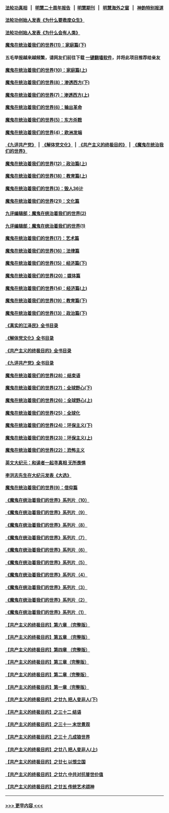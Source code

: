 #### [法轮功真相](https://github.com/gfw-breaker/truth/blob/master/README.md?t=0) &nbsp;&nbsp;|&nbsp;&nbsp; [明慧二十周年报告](https://github.com/gfw-breaker/mh-reports/blob/master/README.md?t=0) &nbsp;&nbsp;|&nbsp;&nbsp;[明慧期刊](https://github.com/gfw-breaker/mh-qikan) &nbsp;&nbsp;|&nbsp;&nbsp; [明慧海外之窗](https://github.com/gfw-breaker/mh-news/blob/master/README.md?t=0) &nbsp;&nbsp;|&nbsp;&nbsp; [神韵特别报道](https://github.com/gfw-breaker/mh-news/blob/master/shenyun.md?t=0)
#### [法轮功创始人发表《为什么要救度众生》](../pages/nsc422/n13975246.md?t=06292143) 
#### [法轮功创始人发表《为什么会有人类》](../pages/nsc422/n13912117.md?t=06292143) 
#### [魔鬼在统治着我们的世界(11)：家庭篇(下)](../pages/nsc422/n10440961.md?t=06292143) 
#### 五毛举报越来越频繁，请网友们前往下载 [一键翻墙软件](https://github.com/gfw-breaker/ssr-accounts)，并将此项目推荐给亲友
#### [魔鬼在统治着我们的世界(10)：家庭篇(上)](../pages/nsc422/n10435448.md?t=06292143) 
#### [魔鬼在统治着我们的世界(8)：渗透西方(下)](../pages/nsc422/n10429603.md?t=06292143) 
#### [魔鬼在统治着我们的世界(7)：渗透西方(上)](../pages/nsc422/n10426013.md?t=06292143) 
#### [魔鬼在统治着我们的世界(6)：输出革命](../pages/nsc422/n10421536.md?t=06292143) 
#### [魔鬼在统治着我们的世界(5)：东方杀戮](../pages/nsc422/n10417707.md?t=06292143) 
#### [魔鬼在统治着我们的世界(4)：欧洲发端](../pages/nsc422/n10414890.md?t=06292143) 
#### [《九评共产党》](https://github.com/begood0513/9ping.md/blob/master/README.md) &nbsp;|&nbsp; [《解体党文化》](../../../../jtdwh.md/blob/master/README.md)  &nbsp;|&nbsp; [《共产主义的终极目的》](../../../../gczydzjmd.md/blob/master/README.md) &nbsp;|&nbsp; [《魔鬼在统治我们的世界》](../../../../mgztzwmdsj.md/blob/master/README.md) 
#### [魔鬼在统治着我们的世界(12)：政治篇(上)](../pages/nsc422/n10444576.md?t=06292143) 
#### [魔鬼在统治着我们的世界(18)：教育篇(上)](../pages/nsc422/n10526970.md?t=06292143) 
#### [魔鬼在统治着我们的世界(3)：毁人36计](../pages/nsc422/n10411583.md?t=06292143) 
#### [魔鬼在统治着我们的世界(21)：文化篇](../pages/nsc422/n10597706.md?t=06292143) 
#### [九评编辑部：魔鬼在统治着我们的世界(2)](../pages/nsc422/n10410036.md?t=06292143) 
#### [九评编辑部：魔鬼在统治着我们的世界(1)](../pages/nsc422/n10406825.md?t=06292143) 
#### [魔鬼在统治着我们的世界(17)：艺术篇](../pages/nsc422/n10499093.md?t=06292143) 
#### [魔鬼在统治着我们的世界(16)：法律篇](../pages/nsc422/n10485969.md?t=06292143) 
#### [魔鬼在统治着我们的世界(15)：经济篇(下)](../pages/nsc422/n10469975.md?t=06292143) 
#### [魔鬼在统治着我们的世界(20)：媒体篇](../pages/nsc422/n10586579.md?t=06292143) 
#### [魔鬼在统治着我们的世界(14)：经济篇(上)](../pages/nsc422/n10457370.md?t=06292143) 
#### [魔鬼在统治着我们的世界(19)：教育篇(下)](../pages/nsc422/n10564808.md?t=06292143) 
#### [魔鬼在统治着我们的世界(13)：政治篇(下)](../pages/nsc422/n10448270.md?t=06292143) 
#### [《真实的江泽民》全书目录](../pages/nsc422/n13721399.md?t=06292143) 
#### [《解体党文化》全书目录](../pages/nsc422/n13721157.md?t=06292143) 
#### [《共产主义的终极目的》全书目录](../pages/nsc422/n13721048.md?t=06292143) 
#### [《九评共产党》全书目录](../pages/nsc422/n13708085.md?t=06292143) 
#### [魔鬼在统治着我们的世界(28)：结束语](../pages/nsc422/n10936246.md?t=06292143) 
#### [魔鬼在统治着我们的世界(27)：全球野心(下)](../pages/nsc422/n10928319.md?t=06292143) 
#### [魔鬼在统治着我们的世界(26)：全球野心(上)](../pages/nsc422/n10900318.md?t=06292143) 
#### [魔鬼在统治着我们的世界(25)：全球化](../pages/nsc422/n10788205.md?t=06292143) 
#### [魔鬼在统治着我们的世界(24)：环保主义(下)](../pages/nsc422/n10695307.md?t=06292143) 
#### [魔鬼在统治着我们的世界(23)：环保主义(上)](../pages/nsc422/n10688613.md?t=06292143) 
#### [魔鬼在统治着我们的世界(22)：恐怖主义](../pages/nsc422/n10614727.md?t=06292143) 
#### [英文大纪元：和读者一起寻真相 无所畏惧](../pages/nsc422/n12542027.md?t=06292143) 
#### [李洪志先生在大纪元发表《大选》](../pages/nsc422/n12534746.md?t=06292143) 
#### [魔鬼在统治着我们的世界(9)：信仰篇](../pages/nsc422/n10432159.md?t=06292143) 
#### [《魔鬼在统治着我们的世界》系列片（10）](../pages/nsc422/n12292670.md?t=06292143) 
#### [《魔鬼在统治着我们的世界》系列片（9）](../pages/nsc422/n12290859.md?t=06292143) 
#### [《魔鬼在统治着我们的世界》系列片（8）](../pages/nsc422/n12287445.md?t=06292143) 
#### [《魔鬼在统治着我们的世界》系列片（7）](../pages/nsc422/n12283425.md?t=06292143) 
#### [《魔鬼在统治着我们的世界》系列片（6）](../pages/nsc422/n12282314.md?t=06292143) 
#### [《魔鬼在统治着我们的世界》系列片（5）](../pages/nsc422/n12281419.md?t=06292143) 
#### [《魔鬼在统治着我们的世界》系列片（4）](../pages/nsc422/n12274024.md?t=06292143) 
#### [《魔鬼在统治着我们的世界》系列片（3）](../pages/nsc422/n12271322.md?t=06292143) 
#### [《魔鬼在统治着我们的世界》系列片（2）](../pages/nsc422/n12269049.md?t=06292143) 
#### [《魔鬼在统治着我们的世界》系列片（1）](../pages/nsc422/n12267575.md?t=06292143) 
#### [【共产主义的终极目的】第六章 （完整版）](../pages/nsc422/n11428913.md?t=06292143) 
#### [【共产主义的终极目的】第五章 （完整版）](../pages/nsc422/n11428912.md?t=06292143) 
#### [【共产主义的终极目的】第四章 （完整版）](../pages/nsc422/n11428907.md?t=06292143) 
#### [【共产主义的终极目的】第三章（完整版）](../pages/nsc422/n11428848.md?t=06292143) 
#### [【共产主义的终极目的】第二章（完整版）](../pages/nsc422/n11428831.md?t=06292143) 
#### [【共产主义的终极目的】第一章（完整版）](../pages/nsc422/n11417651.md?t=06292143) 
#### [【共产主义的终极目的】之廿九 把人变非人(下)](../pages/nsc422/n11344140.md?t=06292143) 
#### [【共产主义的终极目的】之三十二 结语](../pages/nsc422/n11360535.md?t=06292143) 
#### [【共产主义的终极目的】之三十一 末世景观](../pages/nsc422/n11351129.md?t=06292143) 
#### [【共产主义的终极目的】之三十 几成狼世界](../pages/nsc422/n11348280.md?t=06292143) 
#### [【共产主义的终极目的】之廿八 把人变非人(上)](../pages/nsc422/n11340492.md?t=06292143) 
#### [【共产主义的终极目的】之廿七 以恨立国](../pages/nsc422/n11336944.md?t=06292143) 
#### [【共产主义的终极目的】之廿六 中共对抗普世价值](../pages/nsc422/n11324785.md?t=06292143) 
#### [【共产主义的终极目的】之廿五 传统艺术颂神](../pages/nsc422/n11296396.md?t=06292143) 

----
#### [ >>> 更早内容 <<< ](../indexes/nsc422-earlier.md)
